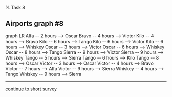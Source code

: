 % Task 8
## Airports graph #8
<div class="mermaid-access">
graph LR
  Alfa -- 2 hours --> Oscar
  Bravo -- 4 hours --> Victor
  Kilo -- 4 hours --> Bravo
  Kilo -- 6 hours --> Tango
  Kilo -- 6 hours --> Victor
  Kilo -- 6 hours --> Whiskey
  Oscar -- 3 hours --> Victor
  Oscar -- 6 hours --> Whiskey
  Oscar -- 8 hours --> Tango
  Sierra -- 9 hours --> Victor
  Sierra -- 9 hours --> Whiskey
  Tango -- 5 hours --> Sierra
  Tango -- 6 hours --> Kilo
  Tango -- 8 hours --> Oscar
  Victor -- 3 hours --> Oscar
  Victor -- 4 hours --> Bravo
  Victor -- 7 hours --> Alfa
  Victor -- 9 hours --> Sierra
  Whiskey -- 4 hours --> Tango
  Whiskey -- 9 hours --> Sierra
</div>

---

[continue to short survey](./tlx-prompt.html)

<!-- Required scripts for MermaidAccess -->
<script src="https://combinatronics.com/mermaid-js/mermaid/release/8.8.4/dist/mermaid.min.js"></script>
<script src="mermaid-access-elm.js"></script>
<script src="mermaid-access.js"></script>
<script>
mermaidAccess.go(mermaidAccess.textMode, mermaidAccess.displayAccessibleOnly)
</script>
    